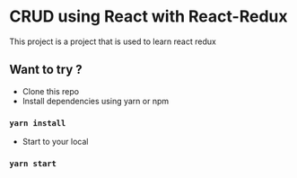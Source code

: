 # CRUD using React with React-Redux

This project is a project that is used to learn react redux

## Want to try ?

- Clone this repo
- Install dependencies using yarn or npm
### `yarn install`
- Start to your local
### `yarn start`
